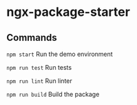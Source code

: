# ngx-package-starter

## Commands
`npm start` Run the demo environment

`npm run test` Run tests

`npm run lint` Run linter

`npm run build` Build the package
